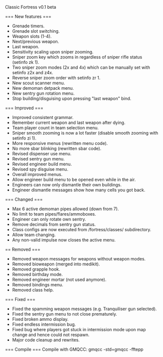 Classic Fortress v0.1 beta

=== New features ===
* Grenade timers.
* Grenade slot switching.
* Weapon slots (1-4).
* Next/previous weapon.
* Last weapon.
* Sensitivity scaling upon sniper zooming.
* Sniper zoom key which zooms in regardless of sniper rifle status (setinfo zk 1).
* Two sniper zoom modes (2x and 4x) which can be manually set with setinfo z2x and z4x.
* Reverse sniper zoom order with setinfo zr 1.
* New scout scanner menu.
* New demoman detpack menu.
* New sentry gun rotation menu.
* Stop building/disguising upon pressing "last weapon" bind.

=== Improved ===
* Improved consistent grammar.
* Remember current weapon and last weapon after dying.
* Team player count in team selection menu.
* Sniper smooth zooming is now a lot faster (disable smooth zooming with setinfo zi 1).
* More responsive menus (rewritten menu code).
* No more sbar blinking (rewritten sbar code).
* Revised dispenser use menu.
* Revised sentry gun menu.
* Revised engineer build menu.
* Revised spy disguise menu.
* Overall improved menus.
* Allow engineer build menu to be opened even while in the air.
* Engineers can now only dismantle their own buildings.
* Engineer dismantle messages show how many cells you got back.

=== Changed ===
* Max 6 active demoman pipes allowed (down from 7).
* No limit to team pipes/flares/ammoboxes.
* Engineer can only rotate own sentry.
* Remove decimals from sentry gun status.
* Class configs are now executed from /fortress/classes/ subdirectory.
* Allow team changing.
* Any non-valid impulse now closes the active menu.

== Removed ===
* Removed weapon messages for weapons without weapon modes.
* Removed bioweapon (merged into medikit).
* Removed grapple hook.
* Removed birthday mode.
* Removed engineer mortar (not used anymore).
* Removed bindings menu.
* Removed class help.

=== Fixed ===
* Fixed the spamming weapon messages (e.g. Tranquiliser gun selected).
* Fixed the sentry gun menu to not close prematurely.
* Fixed broken ammo display.
* Fixed endless intermission bug.
* Fixed bug where players got stuck in intermission mode upon map change and hence could not respawn.
* Major code cleanup and rewrites.

=== Compile ===
Compile with GMQCC:
gmqcc -std=gmqcc -fftepp
